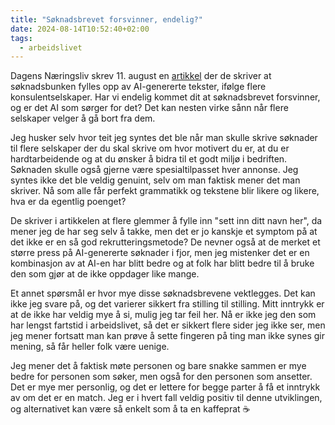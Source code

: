 ```yaml
---
title: "Søknadsbrevet forsvinner, endelig?"
date: 2024-08-14T10:52:40+02:00
tags:
  - arbeidslivet
---
```


Dagens Næringsliv skrev 11. august en [artikkel](https://www.dn.no/arbeidsliv/-glemmer-a-fylle-inn-sett-inn-ditt-navn-her/2-1-1670233") der de skriver at søknadsbunken fylles opp av AI-genererte tekster, ifølge flere konsulentselskaper. Har vi endelig kommet dit at søknadsbrevet forsvinner, og er det AI som sørger for det? Det kan nesten virke sånn når flere selskaper velger å gå bort fra dem.

Jeg husker selv hvor teit jeg syntes det ble når man skulle skrive søknader til flere selskaper der du skal skrive om hvor motivert du er, at du er hardtarbeidende og at du ønsker å bidra til et godt miljø i bedriften. Søknaden skulle også gjerne være spesialtilpasset hver annonse. Jeg syntes ikke det ble veldig genuint, selv om man faktisk mener det man skriver. Nå som alle får perfekt grammatikk og tekstene blir likere og likere, hva er da egentlig poenget?

De skriver i artikkelen at flere glemmer å fylle inn "sett inn ditt navn her", da mener jeg de har seg selv å takke, men det er jo kanskje et symptom på at det ikke er en så god rekrutteringsmetode? De nevner også at de merket et større press på AI-genererte søknader i fjor, men jeg mistenker det er en kombinasjon av at AI-en har blitt bedre og at folk har blitt bedre til å bruke den som gjør at de ikke oppdager like mange.

Et annet spørsmål er hvor mye disse søknadsbrevene vektlegges. Det kan ikke jeg svare på, og det varierer sikkert fra stilling til stilling. Mitt inntrykk er at de ikke har veldig mye å si, mulig jeg tar feil her. Nå er ikke jeg den som har lengst fartstid i arbeidslivet, så det er sikkert flere sider jeg ikke ser, men jeg mener fortsatt man kan prøve å sette fingeren på ting man ikke synes gir mening, så får heller folk være uenige.

Jeg mener det å faktisk møte personen og bare snakke sammen er mye bedre for personen som søker, men også for den personen som ansetter. Det er mye mer personlig, og det er lettere for begge parter å få et inntrykk av om det er en match. Jeg er i hvert fall veldig positiv til denne utviklingen, og alternativet kan være så enkelt som å ta en kaffeprat ☕
